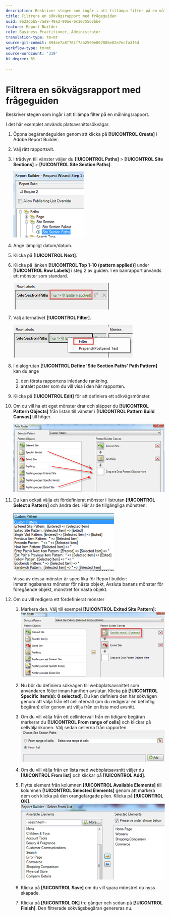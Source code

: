 ```yaml
---
description: Beskriver stegen som ingår i att tillämpa filter på en målningsrapport.
title: Filtrera en sökvägsrapport med frågeguiden
uuid: 9b22d5b5-7ae8-49a2-90ae-0c1075562bbe
feature: Report Builder
role: Business Practitioner, Administrator
translation-type: tm+mt
source-git-commit: 894ee7a8f761f7aa2590e06708be82e7ecfa3f6d
workflow-type: tm+mt
source-wordcount: '319'
ht-degree: 6%

---
```



# Filtrera en sökvägsrapport med frågeguiden

Beskriver stegen som ingår i att tillämpa filter på en målningsrapport.

I det här exemplet används platsavsnittssökvägar.

1. Öppna begärandeguiden genom att klicka på **[!UICONTROL Create]** i Adobe Report Builder.
1. Välj rätt rapportsvit.
1. I trädvyn till vänster väljer du **[!UICONTROL Paths]** > **[!UICONTROL Site Sections]** > **[!UICONTROL Site Section Paths]**.

   ![](assets/site_section_path_1.png)

1. Ange lämpligt datum/datum.
1. Klicka på **[!UICONTROL Next]**.
1. Klicka på länken **[!UICONTROL Top 1-10 (pattern applied)]** under **[!UICONTROL Row Labels]** i steg 2 av guiden. I en banrapport används ett mönster som standard.

   ![](assets/site_section_path_2.png)

1. Välj alternativet **[!UICONTROL Filter]**.

   ![](assets/filter_option.png)

1. I dialogrutan **[!UICONTROL Define 'Site Section Paths' Path Pattern]** kan du ange
   1. den första rapportens inledande rankning.
   1. antalet poster som du vill visa i den här rapporten.
1. Klicka på **[!UICONTROL Edit]** för att definiera ett sökvägsmönster.
1. Om du vill ha ett eget mönster drar och släpper du **[!UICONTROL Pattern Objects]** från listan till vänster i **[!UICONTROL Pattern Build Canvas]** till höger.

   ![](assets/custom_pattern.png)

1. Du kan också välja ett fördefinierat mönster i listrutan **[!UICONTROL Select a Pattern]** och ändra det. Här är de tillgängliga mönstren:

   ![](assets/select_a_pattern.png)

   Vissa av dessa mönster är specifika för Report builder: Inmatningsbanans mönster för nästa objekt, Avsluta banans mönster för föregående objekt, mönstret för nästa objekt.
1. Om du vill redigera ett fördefinierat mönster
   1. Markera den. Välj till exempel **[!UICONTROL Exited Site Pattern]**: ![](assets/exited_site_pattern.png)

   1. Nu bör du definiera sökvägen till webbplatsavsnittet som användaren följer innan han/hon avslutar. Klicka på **[!UICONTROL Specific Item(s): 0 selected]**. Du kan definiera den här sökvägen genom att välja från ett cellintervall (om du redigerar en befintlig begäran) eller genom att välja från en lista med avsnitt.
   1. Om du vill välja från ett cellintervall från en tidigare begäran markerar du **[!UICONTROL From range of cells]** och klickar på cellväljarikonen. Välj sedan cellerna från rapporten. ![](assets/choose_site_section_paths.png)

   1. Om du vill välja från en lista med webbplatsavsnitt väljer du **[!UICONTROL From list]** och klickar på **[!UICONTROL Add]**.
   1. Flytta element från kolumnen **[!UICONTROL Available Elements]** till kolumnen **[!UICONTROL Selected Elements]** genom att markera dem och klicka på den orangefärgade pilen. Klicka på **[!UICONTROL OK]**. ![](assets/move_site_section_elements.png)

   1. Klicka på **[!UICONTROL Save]** om du vill spara mönstret du nyss skapade.
   1. Klicka på **[!UICONTROL OK]** tre gånger och sedan på **[!UICONTROL Finish]**. Den filtrerade sökvägsbegäran genereras nu.
